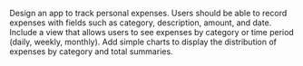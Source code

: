 Design an app to track personal expenses. Users should be able to record expenses with fields such as category, description, amount, and date. Include a view that allows users to see expenses by category or time period (daily, weekly, monthly). Add simple charts to display the distribution of expenses by category and total summaries.
